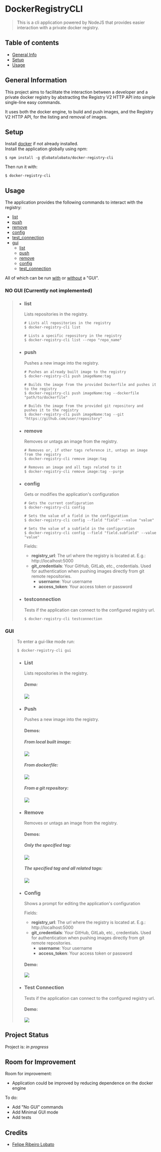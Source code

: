 # DockerRegistryCLI

> This is a cli application powered by NodeJS that provides easier interaction with a private docker registry.

## Table of contents

- [General Info](#general-information)
- [Setup](#setup)
- [Usage](#usage)

## General Information

This project aims to facilitate the interaction between a developer and a private docker registry by abstracting the Registry V2 HTTP API into simple single-line easy commands.

It uses both the docker engine, to build and push images, and the Registry V2 HTTP API, for the listing and removal of images.

## Setup

Install [docker]($https://docs.docker.com/engine/install/) if not already installed.  
Install the application globally using npm:

```shell
$ npm install -g @lobatolobato/docker-registry-cli
```

Then run it with:

```shell
$ docker-registry-cli
```

## Usage

The application provides the following commands to interact with the registry:

- [list](#list)
- [push](#push)
- [remove](#remove)
- [config](#config)
- [test_connection](#testconnection)
- [gui](#gui)
  - [list](#gui-list)
  - [push](#gui-push)
  - [remove](#gui-remove)
  - [config](#gui-config)
  - [test_connection](#gui-test-connection)

All of which can be run [with](#gui) or [without](#no-gui) a "GUI".

### NO GUI (Currently not implemented)

> - ### list
>
>   Lists repositories in the registry.
>
>   ```shell
>   # Lists all repositories in the registry
>   $ docker-registry-cli list
>
>   # Lists a specific repository in the registry
>   $ docker-registry-cli list --repo "repo_name"
>   ```
>
> - ### push
>
>   Pushes a new image into the registry.
>
>   ```shell
>   # Pushes an already built image to the registry
>   $ docker-registry-cli push imageName:tag
>
>   # Builds the image from the provided Dockerfile and pushes it to the registry
>   $ docker-registry-cli push imageName:tag --dockerfile "path/to/dockerfile"
>
>   # Builds the image from the provided git repository and pushes it to the registry
>   $ docker-registry-cli push imageName:tag --git "https://github.com/user/repository"
>   ```
>
> - ### remove
>
>   Removes or untags an image from the registry.
>
>   ```shell
>   # Removes or, if other tags reference it, untags an image from the registry
>   $ docker-registry-cli remove image:tag
>
>   # Removes an image and all tags related to it
>   $ docker-registry-cli remove image:tag --purge
>   ```
>
> - ### config
>
>   Gets or modifies the application's configuration
>
>   ```shell
>   # Gets the current configuration
>   $ docker-registry-cli config
>
>   # Sets the value of a field in the configuration
>   $ docker-registry-cli config --field "field" --value "value"
>
>   # Sets the value of a subfield in the configuration
>   $ docker-registry-cli config --field "field.subfield" --value "value"
>   ```
>
>   Fields:
>
>   - **registry_url**: The url where the registry is located at. E.g.: http://localhost:5000
>   - **git_credentials**: Your GitHub, GitLab, etc., credentials. Used for authentication when pushing images directly from git remote repositories.
>     - **username**: Your username
>     - **access_token**: Your access token or password
>
> - ### testconnection
>
>   Tests if the application can connect to the configured registry url.
>
>   ```shell
>   $ docker-registry-cli testconnection
>   ```

### GUI

> To enter a gui-like mode run:
>
> ```shell
> $ docker-registry-cli gui
> ```
>
> - <h3 id="gui-list">List</h3>
>
>   Lists repositories in the registry.
>
>   ##### Demo:
>
>   ![](/demos/list-demo.gif)
>
> - <h3 id="gui-push">Push</h3>
>
>   Pushes a new image into the registry.
>
>   #### Demos:
>
>   ##### From local built image:
>
>   ![](/demos/push-local-demo.gif)
>
>   ##### From dockerfile:
>
>   ![](/demos/push-dockerfile-demo.gif)
>
>   ##### From a git repository:
>
>   ![](/demos/push-git-demo.gif)
>
> - <h3 id="gui-remove">Remove</h3>
>
>   Removes or untags an image from the registry.
>
>   #### Demos:
>
>   ##### Only the specified tag:
>
>   ![](/demos/remove-single-demo.gif)
>
>   ##### The specified tag and all related tags:
>
>   ![](/demos/remove-allrelated-demo.gif)
>
> - <h3 id="gui-remove">Config</h3>
>
>   Shows a prompt for editing the application's configuration
>
>   Fields:
>
>   - **registry_url**: The url where the registry is located at. E.g.: http://localhost:5000
>   - **git_credentials**: Your GitHub, GitLab, etc., credentials. Used for authentication when pushing images directly from git remote repositories.
>     - **username**: Your username
>     - **access_token**: Your access token or password
>
>   #### Demo:
>
>   ![](/demos/config-demo.gif)
>
> - <h3 id="gui-test-connection">Test Connection</h3>
>
>   Tests if the application can connect to the configured registry url.
>
>   #### Demo:
>
>   ![](/demos/test-connection-demo.gif)

## Project Status

Project is: _in progress_

## Room for Improvement

Room for improvement:

- Application could be improved by reducing dependence on the docker engine

To do:

- Add "No GUI" commands
- Add Minimal GUI mode
- Add tests

## Credits

- [Felipe Ribeiro Lobato](https://github.com/lobatolobato)
